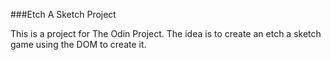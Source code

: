 
###Etch A Sketch Project 

This is a project for The Odin Project. The idea is to create an etch a sketch game using the DOM to create it.


